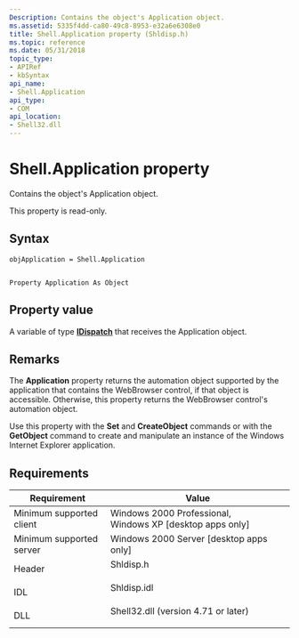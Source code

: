 ```yaml
---
Description: Contains the object's Application object.
ms.assetid: 5335f4dd-ca80-49c8-8953-e32a6e6308e0
title: Shell.Application property (Shldisp.h)
ms.topic: reference
ms.date: 05/31/2018
topic_type: 
- APIRef
- kbSyntax
api_name: 
- Shell.Application
api_type: 
- COM
api_location: 
- Shell32.dll
---
```


# Shell.Application property

Contains the object's Application object.

This property is read-only.

## Syntax


```JScript
objApplication = Shell.Application
```


```VB

Property Application As Object
```





## Property value

A variable of type [**IDispatch**](/windows/win32/api/oaidl/nn-oaidl-idispatch) that receives the Application object.

## Remarks

The **Application** property returns the automation object supported by the application that contains the WebBrowser control, if that object is accessible. Otherwise, this property returns the WebBrowser control's automation object.

Use this property with the **Set** and **CreateObject** commands or with the **GetObject** command to create and manipulate an instance of the Windows Internet Explorer application.

## Requirements



| Requirement | Value |
|-------------------------------------|----------------------------------------------------------------------------------------------------------------|
| Minimum supported client<br/> | Windows 2000 Professional, Windows XP \[desktop apps only\]<br/>                                         |
| Minimum supported server<br/> | Windows 2000 Server \[desktop apps only\]<br/>                                                           |
| Header<br/>                   | <dl> <dt>Shldisp.h</dt> </dl>                           |
| IDL<br/>                      | <dl> <dt>Shldisp.idl</dt> </dl>                         |
| DLL<br/>                      | <dl> <dt>Shell32.dll (version 4.71 or later)</dt> </dl> |



 

 

